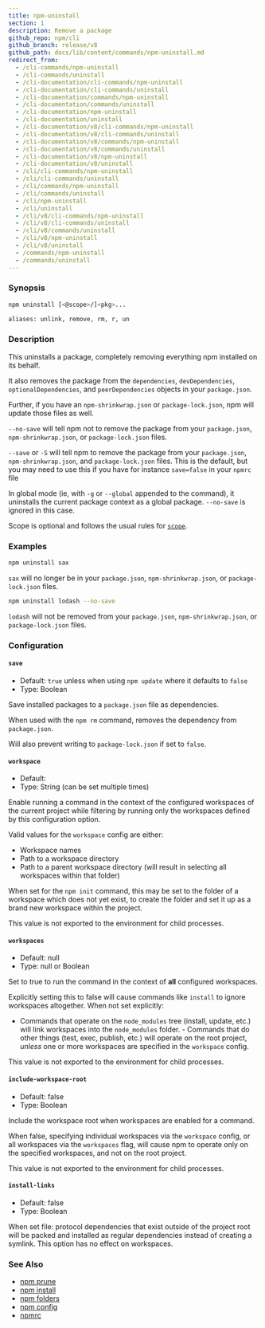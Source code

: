 ```yaml
---
title: npm-uninstall
section: 1
description: Remove a package
github_repo: npm/cli
github_branch: release/v8
github_path: docs/lib/content/commands/npm-uninstall.md
redirect_from:
  - /cli-commands/npm-uninstall
  - /cli-commands/uninstall
  - /cli-documentation/cli-commands/npm-uninstall
  - /cli-documentation/cli-commands/uninstall
  - /cli-documentation/commands/npm-uninstall
  - /cli-documentation/commands/uninstall
  - /cli-documentation/npm-uninstall
  - /cli-documentation/uninstall
  - /cli-documentation/v8/cli-commands/npm-uninstall
  - /cli-documentation/v8/cli-commands/uninstall
  - /cli-documentation/v8/commands/npm-uninstall
  - /cli-documentation/v8/commands/uninstall
  - /cli-documentation/v8/npm-uninstall
  - /cli-documentation/v8/uninstall
  - /cli/cli-commands/npm-uninstall
  - /cli/cli-commands/uninstall
  - /cli/commands/npm-uninstall
  - /cli/commands/uninstall
  - /cli/npm-uninstall
  - /cli/uninstall
  - /cli/v8/cli-commands/npm-uninstall
  - /cli/v8/cli-commands/uninstall
  - /cli/v8/commands/uninstall
  - /cli/v8/npm-uninstall
  - /cli/v8/uninstall
  - /commands/npm-uninstall
  - /commands/uninstall
---
```


### Synopsis

```bash
npm uninstall [<@scope>/]<pkg>...

aliases: unlink, remove, rm, r, un
```

### Description

This uninstalls a package, completely removing everything npm installed
on its behalf.

It also removes the package from the `dependencies`, `devDependencies`,
`optionalDependencies`, and `peerDependencies` objects in your
`package.json`.

Further, if you have an `npm-shrinkwrap.json` or `package-lock.json`, npm
will update those files as well.

`--no-save` will tell npm not to remove the package from your
`package.json`, `npm-shrinkwrap.json`, or `package-lock.json` files.

`--save` or `-S` will tell npm to remove the package from your
`package.json`, `npm-shrinkwrap.json`, and `package-lock.json` files.
This is the default, but you may need to use this if you have for
instance `save=false` in your `npmrc` file

In global mode (ie, with `-g` or `--global` appended to the command),
it uninstalls the current package context as a global package.
`--no-save` is ignored in this case.

Scope is optional and follows the usual rules for [`scope`](/cli/v8/using-npm/scope).

### Examples

```bash
npm uninstall sax
```

`sax` will no longer be in your `package.json`, `npm-shrinkwrap.json`, or
`package-lock.json` files.

```bash
npm uninstall lodash --no-save
```

`lodash` will not be removed from your `package.json`,
`npm-shrinkwrap.json`, or `package-lock.json` files.

### Configuration

#### `save`

* Default: `true` unless when using `npm update` where it defaults to `false`
* Type: Boolean

Save installed packages to a `package.json` file as dependencies.

When used with the `npm rm` command, removes the dependency from
`package.json`.

Will also prevent writing to `package-lock.json` if set to `false`.

#### `workspace`

* Default:
* Type: String (can be set multiple times)

Enable running a command in the context of the configured workspaces of the
current project while filtering by running only the workspaces defined by
this configuration option.

Valid values for the `workspace` config are either:

* Workspace names
* Path to a workspace directory
* Path to a parent workspace directory (will result in selecting all
  workspaces within that folder)

When set for the `npm init` command, this may be set to the folder of a
workspace which does not yet exist, to create the folder and set it up as a
brand new workspace within the project.

This value is not exported to the environment for child processes.

#### `workspaces`

* Default: null
* Type: null or Boolean

Set to true to run the command in the context of **all** configured
workspaces.

Explicitly setting this to false will cause commands like `install` to
ignore workspaces altogether. When not set explicitly:

- Commands that operate on the `node_modules` tree (install, update, etc.)
will link workspaces into the `node_modules` folder. - Commands that do
other things (test, exec, publish, etc.) will operate on the root project,
_unless_ one or more workspaces are specified in the `workspace` config.

This value is not exported to the environment for child processes.

#### `include-workspace-root`

* Default: false
* Type: Boolean

Include the workspace root when workspaces are enabled for a command.

When false, specifying individual workspaces via the `workspace` config, or
all workspaces via the `workspaces` flag, will cause npm to operate only on
the specified workspaces, and not on the root project.

This value is not exported to the environment for child processes.

#### `install-links`

* Default: false
* Type: Boolean

When set file: protocol dependencies that exist outside of the project root
will be packed and installed as regular dependencies instead of creating a
symlink. This option has no effect on workspaces.

### See Also

* [npm prune](/cli/v8/commands/npm-prune)
* [npm install](/cli/v8/commands/npm-install)
* [npm folders](/cli/v8/configuring-npm/folders)
* [npm config](/cli/v8/commands/npm-config)
* [npmrc](/cli/v8/configuring-npm/npmrc)
